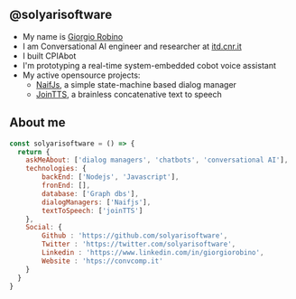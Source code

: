 ## @solyarisoftware

- My name is [Giorgio Robino](https://github.com/solyarisoftware)
- I am Conversational AI engineer and researcher at [itd.cnr.it](http://itd.cnr.it) 
- I built CPIAbot
- I'm prototyping a real-time system-embedded cobot voice assistant
- My active opensource projects:
  - [NaifJs](https://github.com/solyarisoftware/naifjs), a simple state-machine based dialog manager
  - [JoinTTS](https://github.com/solyarisoftware/jointts), a brainless concatenative text to speech

## About me
```javascript
const solyarisoftware = () => {
  return {
    askMeAbout: ['dialog managers', 'chatbots', 'conversational AI'],
    technologies: {
        backEnd: ['Nodejs', 'Javascript'],
        fronEnd: [],
        database: ['Graph dbs'],
        dialogManagers: ['Naifjs'],
        textToSpeech: ['joinTTS']
    },
    Social: {
        Github : 'https://github.com/solyarisoftware',
        Twitter : 'https://twitter.com/solyarisoftware',
        Linkedin : 'https://www.linkedin.com/in/giorgiorobino',
        Website : 'htps://convcomp.it'
    }
  }
}
```
<!--
**solyarisoftware/solyarisoftware** is a ✨ _special_ ✨ repository because its `README.md` (this file) appears on your GitHub profile.

Here are some ideas to get you started:

- 🔭 I’m currently working on ...
- 🌱 I’m currently learning ...
- 👯 I’m looking to collaborate on ...
- 🤔 I’m looking for help with ...
- 💬 Ask me about ...
- 📫 How to reach me: ...
- 😄 Pronouns: ...
- ⚡ Fun fact: ...

![github stats](https://github-readme-stats.vercel.app/api?username=solyarisoftware&show_icons=true)

## 📫 How to reach me
[![](https://img.shields.io/badge/giorgio.robino@gmail.com-red)](mailto:giorgio.robino@gmail.com)
-->
